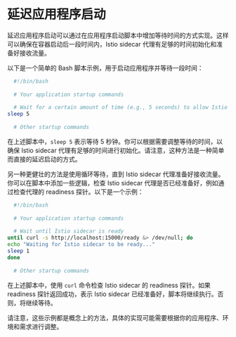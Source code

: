 # 延迟应用程序启动
延迟应用程序启动可以通过在应用程序启动脚本中增加等待时间的方式实现。这样可以确保在容器启动后一段时间内，Istio sidecar 代理有足够的时间初始化和准备好接收流量。

以下是一个简单的 Bash 脚本示例，用于启动应用程序并等待一段时间：

```bash
  #!/bin/bash
  
  # Your application startup commands
  
  # Wait for a certain amount of time (e.g., 5 seconds) to allow Istio sidecar to initialize
sleep 5
  
  # Other startup commands
```

在上述脚本中，`sleep 5` 表示等待 5 秒钟。你可以根据需要调整等待的时间，以确保 Istio sidecar 代理有足够的时间进行初始化。请注意，这种方法是一种简单而直接的延迟启动的方式。

另一种更健壮的方法是使用循环等待，直到 Istio sidecar 代理准备好接收流量。你可以在脚本中添加一些逻辑，检查 Istio sidecar 代理是否已经准备好，例如通过检查代理的 readiness 探针。以下是一个示例：

```bash
  #!/bin/bash
  
  # Your application startup commands
  
  # Wait until Istio sidecar is ready
until curl -s http://localhost:15000/ready &> /dev/null; do
echo "Waiting for Istio sidecar to be ready..."
sleep 1
done
  
  # Other startup commands
```

在上述脚本中，使用 `curl` 命令检查 Istio sidecar 的 readiness 探针。如果 readiness 探针返回成功，表示 Istio sidecar 已经准备好，脚本将继续执行。否则，将继续等待。

请注意，这些示例都是概念上的方法，具体的实现可能需要根据你的应用程序、环境和需求进行调整。